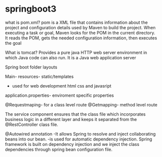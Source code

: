 # springboot3

what is pom.xml? 
pom is a XML file that contains information about the project and configuration details used by Maven to build the project. When executing a task or goal, Maven looks for the POM in the current directory. It reads the POM, gets the needed configuration information, then executes the goal


What is tomcat?
Provides a pure java HTTP web server environment in which Java code can also run. It is a Java web application server

Spring boot folder layouts 

Main- resources- static/templates
 - used for web development html css and javasript 

 application.properties- enviroment specific properties 


 @Requestmaping- for a class level route 
 @Getmapping- method level route 



 The service component ensures that the class file which incorporates business logic in a different layer and keeps it separated from the @RestController class file.

 @Autowired annotation 
 -It allows Spring to resolve and inject collaborating beans into our bean.
 -is used for automatic dependency injection. Spring framework is built on dependency injection and we inject the class dependencies through spring bean configuration file.